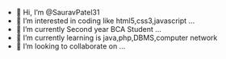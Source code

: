 - 👋 Hi, I’m @SauravPatel31
- 👀 I’m interested in coding like html5,css3,javascript ...
- 🌱 I’m currently Second year BCA Student ...
- 🌱 I’m currently learning is java,php,DBMS,computer network 
- 💞️ I’m looking to collaborate on ...



